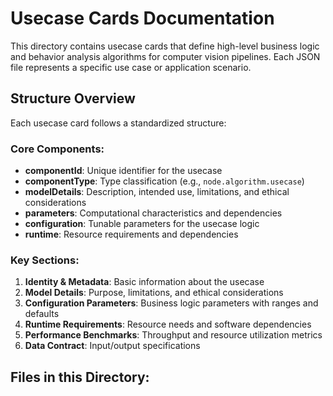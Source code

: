 # Usecase Cards Documentation

This directory contains usecase cards that define high-level business logic and behavior analysis algorithms for computer vision pipelines. Each JSON file represents a specific use case or application scenario.

## Structure Overview

Each usecase card follows a standardized structure:

### Core Components:
- **componentId**: Unique identifier for the usecase
- **componentType**: Type classification (e.g., `node.algorithm.usecase`)
- **modelDetails**: Description, intended use, limitations, and ethical considerations
- **parameters**: Computational characteristics and dependencies
- **configuration**: Tunable parameters for the usecase logic
- **runtime**: Resource requirements and dependencies

### Key Sections:
1. **Identity & Metadata**: Basic information about the usecase
2. **Model Details**: Purpose, limitations, and ethical considerations
3. **Configuration Parameters**: Business logic parameters with ranges and defaults
4. **Runtime Requirements**: Resource needs and software dependencies
5. **Performance Benchmarks**: Throughput and resource utilization metrics
6. **Data Contract**: Input/output specifications

## Files in this Directory:
